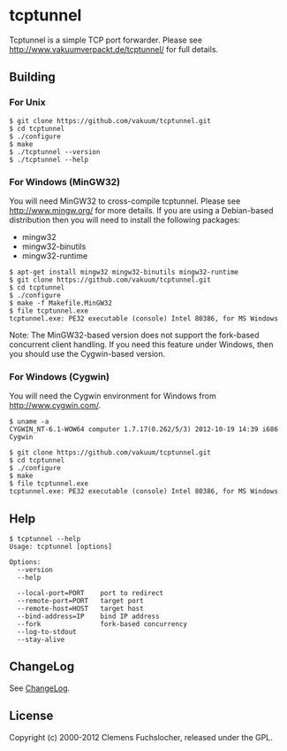# tcptunnel

Tcptunnel is a simple TCP port forwarder. Please see http://www.vakuumverpackt.de/tcptunnel/ for full details.

## Building

### For Unix

```
$ git clone https://github.com/vakuum/tcptunnel.git
$ cd tcptunnel
$ ./configure
$ make
$ ./tcptunnel --version
$ ./tcptunnel --help
```

### For Windows (MinGW32)

You will need MinGW32 to cross-compile tcptunnel. Please see http://www.mingw.org/ for more details. If you are using a Debian-based distribution then you will need to install the following packages:

* mingw32
* mingw32-binutils
* mingw32-runtime

```
$ apt-get install mingw32 mingw32-binutils mingw32-runtime
$ git clone https://github.com/vakuum/tcptunnel.git
$ cd tcptunnel
$ ./configure
$ make -f Makefile.MinGW32
$ file tcptunnel.exe
tcptunnel.exe: PE32 executable (console) Intel 80386, for MS Windows
```

Note: The MinGW32-based version does not support the fork-based concurrent client handling. If you need this feature under Windows, then you should use the Cygwin-based version.

### For Windows (Cygwin)

You will need the Cygwin environment for Windows from http://www.cygwin.com/.

```
$ uname -a
CYGWIN_NT-6.1-WOW64 computer 1.7.17(0.262/5/3) 2012-10-19 14:39 i686 Cygwin

$ git clone https://github.com/vakuum/tcptunnel.git
$ cd tcptunnel
$ ./configure
$ make
$ file tcptunnel.exe
tcptunnel.exe: PE32 executable (console) Intel 80386, for MS Windows
```

## Help

````
$ tcptunnel --help
Usage: tcptunnel [options]

Options:
  --version
  --help

  --local-port=PORT    port to redirect
  --remote-port=PORT   target port
  --remote-host=HOST   target host
  --bind-address=IP    bind IP address
  --fork               fork-based concurrency
  --log-to-stdout
  --stay-alive
````

## ChangeLog

See [ChangeLog](https://raw.github.com/vakuum/tcptunnel/master/ChangeLog).

## License

Copyright (c) 2000-2012 Clemens Fuchslocher, released under the GPL.

